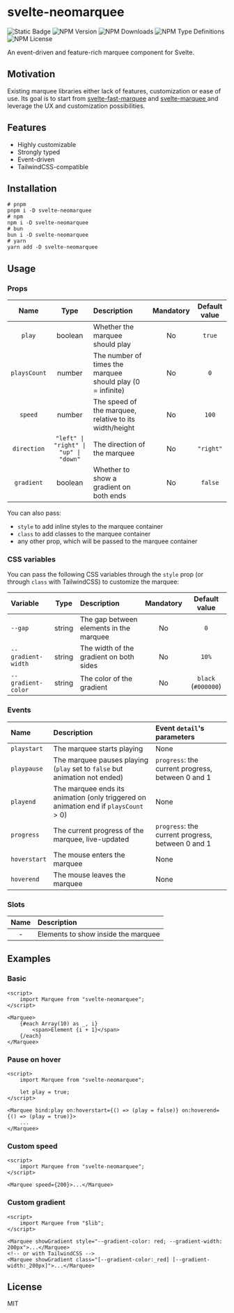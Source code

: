 # svelte-neomarquee

![Static Badge](https://img.shields.io/badge/Svelte-orange?logo=svelte&logoColor=white)
![NPM Version](https://img.shields.io/npm/v/svelte-neomarquee)
![NPM Downloads](https://img.shields.io/npm/dw/svelte-neomarquee)
![NPM Type Definitions](https://img.shields.io/npm/types/svelte-neomarquee)
![NPM License](https://img.shields.io/npm/l/svelte-neomarquee)

An event-driven and feature-rich marquee component for Svelte.

## Motivation

Existing marquee libraries either lack of features, customization or ease of use.
Its goal is to start from [svelte-fast-marquee](https://github.com/abosch19/svelte-fast-marquee) and [svelte-marquee
](https://github.com/selemondev/svelte-marquee) and leverage the UX and customization possibilities.

## Features

- Highly customizable
- Strongly typed
- Event-driven
- TailwindCSS-compatible

## Installation

```shell
# pnpm
pnpm i -D svelte-neomarquee
# npm
npm i -D svelte-neomarquee
# bun
bun i -D svelte-neomarquee
# yarn
yarn add -D svelte-neomarquee
```

## Usage

### Props

|     Name     |                 Type                  | Description                                                | Mandatory | Default value |
| :----------: | :-----------------------------------: | :--------------------------------------------------------- | :-------: | :-----------: |
|    `play`    |                boolean                | Whether the marquee should play                            |    No     |    `true`     |
| `playsCount` |                number                 | The number of times the marquee should play (0 = infinite) |    No     |      `0`      |
|   `speed`    |                number                 | The speed of the marquee, relative to its width/height     |    No     |     `100`     |
| `direction`  | `"left" \| "right" \| "up" \| "down"` | The direction of the marquee                               |    No     |   `"right"`   |
|  `gradient`  |                boolean                | Whether to show a gradient on both ends                    |    No     |    `false`    |

You can also pass:

- `style` to add inline styles to the marquee container
- `class` to add classes to the marquee container
- any other prop, which will be passed to the marquee container

### CSS variables

You can pass the following CSS variables through the `style` prop (or through `class` with TailwindCSS) to customize the
marquee:

| Variable           |  Type  | Description                             | Mandatory |    Default value    |
| :----------------- | :----: | :-------------------------------------- | :-------: | :-----------------: |
| `--gap`            | string | The gap between elements in the marquee |    No     |         `0`         |
| `--gradient-width` | string | The width of the gradient on both sides |    No     |        `10%`        |
| `--gradient-color` | string | The color of the gradient               |    No     | `black` (`#000000`) |

### Events

| Name         | Description                                                                          | Event `detail`'s parameters                       |
| :----------- | :----------------------------------------------------------------------------------- | :------------------------------------------------ |
| `playstart`  | The marquee starts playing                                                           | None                                              |
| `playpause`  | The marquee pauses playing (`play` set to `false` but animation not ended)           | `progress`: the current progress, between 0 and 1 |
| `playend`    | The marquee ends its animation (only triggered on animation end if `playsCount` > 0) | None                                              |
| `progress`   | The current progress of the marquee, live-updated                                    | `progress`: the current progress, between 0 and 1 |
| `hoverstart` | The mouse enters the marquee                                                         | None                                              |
| `hoverend`   | The mouse leaves the marquee                                                         | None                                              |

### Slots

| Name | Description                         |
| :--: | :---------------------------------- |
|  -   | Elements to show inside the marquee |

## Examples

### Basic

```svelte
<script>
	import Marquee from "svelte-neomarquee";
</script>

<Marquee>
	{#each Array(10) as _, i}
		<span>Element {i + 1}</span>
	{/each}
</Marquee>
```

### Pause on hover

```svelte
<script>
	import Marquee from "svelte-neomarquee";

	let play = true;
</script>

<Marquee bind:play on:hoverstart={() => (play = false)} on:hoverend={() => (play = true)}>
	...
</Marquee>
```

### Custom speed

```svelte
<script>
	import Marquee from "svelte-neomarquee";
</script>

<Marquee speed={200}>...</Marquee>
```

### Custom gradient

```svelte
<script>
	import Marquee from "$lib";
</script>

<Marquee showGradient style="--gradient-color: red; --gradient-width: 200px">...</Marquee>
<!-- or with TailwindCSS -->
<Marquee showGradient class="[--gradient-color:_red] [--gradient-width:_200px]">...</Marquee>
```

## License

MIT
